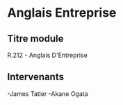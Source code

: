# Anglais Entreprise

## Titre module

R.212 - Anglais D'Entreprise

## Intervenants 

-James Tatler
-Akane Ogata